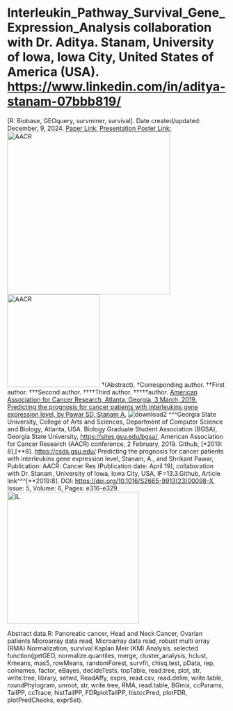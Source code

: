 # Interleukin_Pathway_Survival_Gene_Expression_Analysis collaboration with Dr. Aditya. Stanam, University of Iowa, Iowa City, United States of America (USA). https://www.linkedin.com/in/aditya-stanam-07bbb819/
[R: Biobase, GEOquery, survminer, survival]. Date created/updated: December, 9, 2024.
[Paper Link:](https://cancerres.aacrjournals.org/content/79/13_Supplement/4247)
[Presentation Poster Link:](https://www.claflin-computation.com/lab-journey?pgid=ktmii98q-44beb767-f231-49a1-81f1-5b2fdd46a92c)
<img width="374" alt="AACR" src="https://github.com/spawar2/Interleukin_Pathway_Survival_Gene_Expression_Analysis/assets/25118302/65eca7f9-486d-42dd-982e-a9a7c6c2858a">
<img width="213" alt="AACR" src="https://github.com/spawar2/Interleukin_Pathway_Survival_Gene_Expression_Analysis/assets/25118302/9a9057bb-7c8f-4956-877c-d0f75c5744a4">
†(Abstract).
†Corresponding author. ††First author. †††Second author. ††††Third author. †††††author.
[American Association for Cancer Research, Atlanta, Georgia, 3 March, 2019. Predicting the prognosis for cancer patients with interleukins gene expression level, by Pawar SD, Stanam A.](https://www.aacr.org/about-the-aacr/newsroom/news-releases/aacr-to-host-2019-annual-meeting-in-atlanta-march-29-april-3/)
![download2](https://github.com/user-attachments/assets/8d0e292e-13f8-46fd-860b-dba1144bdeab)
^^^Georgia State University, College of Arts and Sciences, Department of Computer Science and Biology, Atlanta, USA. 
Biology Graduate Student Association (BGSA), Georgia State University, https://sites.gsu.edu/bgsa/, American Association for Cancer Research (AACR) conference, 2 February, 2019. Github, [*2019: 8],[**8]. https://csds.gsu.edu/
Predicting the prognosis for cancer patients with interleukins gene expression level, Stanam, A., and Shrikant Pawar, Publication: AACR: Cancer Res (Publication date: April 19), collaboration with Dr. Stanam, University of Iowa, Iowa City, USA, IF=13.3.Github, Article link^^^[**2019:8]. DOI: https://doi.org/10.1016/S2665-9913(23)00098-X, Issue: 5, Volume: 6, Pages: e316-e329.
<img width="303" alt="IL" src="https://github.com/spawar2/Interleukin_Pathway_Survival_Gene_Expression_Analysis/assets/25118302/7104f6d7-154c-47ab-bb9d-812579d61122">

Abstract data.R: Pancreatic cancer, Head and Neck Cancer, Ovarian patients Microarray data read, Microarray data read, robust multi array (RMA) Normalization, survival Kaplan Meir (KM) Analysis.
selected function(getGEO, normalize.quantiles, merge, cluster_analysis, hclust, Kmeans, mas5, rowMeans, randomForest, survfit, chisq.test, pData, rep, colnames, factor, eBayes, decideTests, topTable, read.tree, plot, str, write.tree, library, setwd, ReadAffy, exprs, read.csv, read.delim, write.table, roundPhylogram, unroot, str, write.tree, RMA, read.table, BGmix, ccParams, TailPP, ccTrace, histTailPP, FDRplotTailPP, histccPred, plotFDR, plotPredChecks, exprSet).
